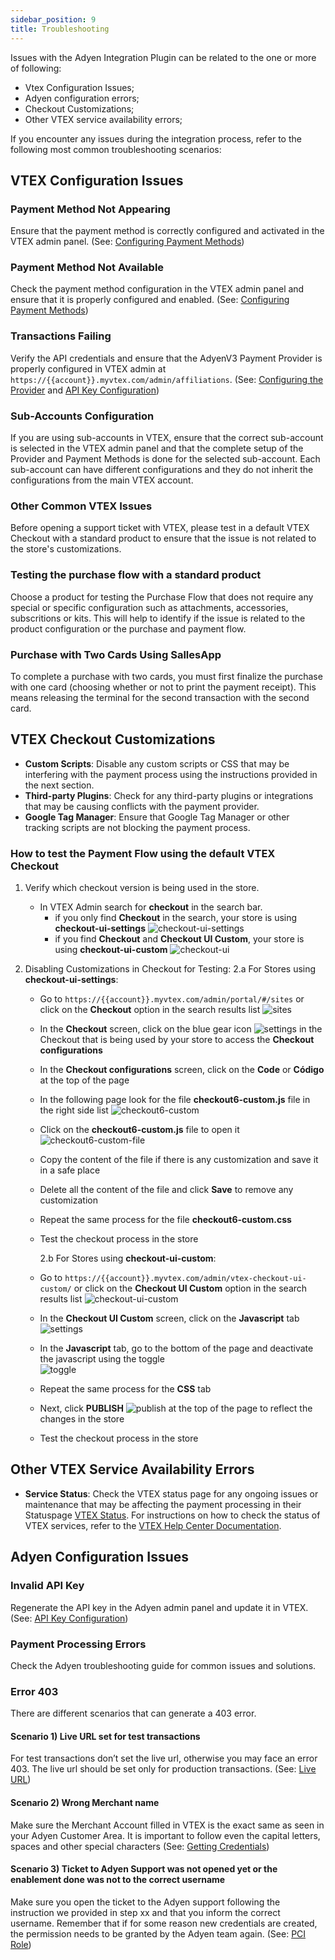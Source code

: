 ```yaml
---
sidebar_position: 9
title: Troubleshooting
---
```



Issues with the Adyen Integration Plugin can be related to the one or more of following:

- Vtex Configuration Issues;
- Adyen configuration errors;
- Checkout Customizations;
- Other VTEX service availability errors;

If you encounter any issues during the integration process, refer to the following most common troubleshooting scenarios:

## VTEX Configuration Issues

### Payment Method Not Appearing

Ensure that the payment method is correctly configured and activated in the VTEX admin panel. (See: [Configuring Payment Methods](../vtex-configuration/payment-methods.md))

### Payment Method Not Available

Check the payment method configuration in the VTEX admin panel and ensure that it is properly configured and enabled. (See: [Configuring Payment Methods](../vtex-configuration/payment-methods.md))

### Transactions Failing

Verify the API credentials and ensure that the AdyenV3 Payment Provider is properly configured in VTEX admin at `https://{{account}}.myvtex.com/admin/affiliations`. (See: [Configuring the Provider](../vtex-configuration/configuring-provider.md) and [API Key Configuration](../adyen-configuration/api-key.md))

### Sub-Accounts Configuration

If you are using sub-accounts in VTEX, ensure that the correct sub-account is selected in the VTEX admin panel and that the complete setup of the Provider and Payment Methods is done for the selected sub-account. Each sub-account can have different configurations and they do not inherit the configurations from the main VTEX account.

### Other Common VTEX Issues

Before opening a support ticket with VTEX, please test in a default VTEX Checkout with a standard product to ensure that the issue is not related to the store's customizations.

### Testing the purchase flow with a standard product

Choose a product for testing the Purchase Flow that does not require any special or specific configuration such as attachments, accessories, subscritions or kits. This will help to identify if the issue is related to the product configuration or the purchase and payment flow.

### Purchase with Two Cards Using SallesApp

To complete a purchase with two cards, you must first finalize the purchase with one card (choosing whether or not to print the payment receipt). This means releasing the terminal for the second transaction with the second card.

## VTEX Checkout Customizations

- **Custom Scripts**: Disable any custom scripts or CSS that may be interfering with the payment process using the instructions provided in the next section.
- **Third-party Plugins**: Check for any third-party plugins or integrations that may be causing conflicts with the payment provider.
- **Google Tag Manager**: Ensure that Google Tag Manager or other tracking scripts are not blocking the payment process.

### How to test the Payment Flow using the default VTEX Checkout

1. Verify which checkout version is being used in the store.
   - In VTEX Admin search for **checkout** in the search bar.
     - if you only find **Checkout** in the search, your store is using **checkout-ui-settings**
       ![checkout-ui-settings](https://i.imgur.com/YRuIrTg.png)
     - if you find **Checkout** and **Checkout UI Custom**, your store is using **checkout-ui-custom**
       ![checkout-ui](https://i.imgur.com/h0McJSx.png)
2. Disabling Customizations in Checkout for Testing:
   2.a For Stores using **checkout-ui-settings**:

   - Go to `https://{{account}}.myvtex.com/admin/portal/#/sites` or click on the **Checkout** option in the search results list
     ![sites](https://i.imgur.com/9VVU0Hx.png)
   - In the **Checkout** screen, click on the blue gear icon ![settings](https://i.imgur.com/D2PTBuq.png) in the Checkout that is being used by your store to access the **Checkout configurations**
   - In the **Checkout configurations** screen, click on the **Code** or **Código** at the top of the page
   - In the following page look for the file **checkout6-custom.js** file in the right side list
     ![checkout6-custom](https://i.imgur.com/k1Se9js.png)
   - Click on the **checkout6-custom.js** file to open it
     ![checkout6-custom-file](https://i.imgur.com/r2I33l5.png)
   - Copy the content of the file if there is any customization and save it in a safe place
   - Delete all the content of the file and click **Save** to remove any customization
   - Repeat the same process for the file **checkout6-custom.css**
   - Test the checkout process in the store

     2.b For Stores using **checkout-ui-custom**:

   - Go to `https://{{account}}.myvtex.com/admin/vtex-checkout-ui-custom/` or click on the **Checkout UI Custom** option in the search results list
     ![checkout-ui-custom](https://i.imgur.com/oIR1jF7.png)
   - In the **Checkout UI Custom** screen, click on the **Javascript** tab ![settings](https://i.imgur.com/Q4NM7KN.png)
   - In the **Javascript** tab, go to the bottom of the page and deactivate the javascript using the toggle  
     ![toggle](https://i.imgur.com/a4ZByOz.png)
   - Repeat the same process for the **CSS** tab
   - Next, click **PUBLISH** ![publish](https://i.imgur.com/OxXaqUK.png) at the top of the page to reflect the changes in the store
   - Test the checkout process in the store

## Other VTEX Service Availability Errors

- **Service Status**: Check the VTEX status page for any ongoing issues or maintenance that may be affecting the payment processing in their Statuspage [VTEX Status](https://status.vtex.com/). For instructions on how to check the status of VTEX services, refer to the [VTEX Help Center Documentation](https://help.vtex.com/pt/tutorial/pagina-de-status-da-vtex--gPhqDn9IQ3c67wbJEX3JJ).

## Adyen Configuration Issues

### Invalid API Key

Regenerate the API key in the Adyen admin panel and update it in VTEX. (See: [API Key Configuration](../adyen-configuration/api-key.md))

### Payment Processing Errors

Check the Adyen troubleshooting guide for common issues and solutions.

### Error 403

There are different scenarios that can generate a 403 error.

#### Scenario 1) Live URL set for test transactions

For test transactions don’t set the live url, otherwise you may face an error 403. The live url should be set only for production transactions. (See: [Live URL](../adyen-configuration/live-url.md))

#### Scenario 2) Wrong Merchant name

Make sure the Merchant Account filled in VTEX is the exact same as seen in your Adyen Customer Area. It is important to follow even the capital letters, spaces and other special characters (See: [Getting Credentials](../adyen-configuration/getting-credentials.md))

#### Scenario 3) Ticket to Adyen Support was not opened yet or the enablement done was not to the correct username

Make sure you open the ticket to the Adyen support following the instruction we provided in step xx and that you inform the correct username. Remember that if for some reason new credentials are created, the permission needs to be granted by the Adyen team again. (See: [PCI Role](../adyen-configuration/pci-role.md))